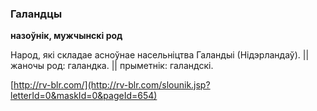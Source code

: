 ### Галандцы
**назоўнік, мужчынскі род**

Народ, які складае асноўнае насельніцтва Галандыі (Нідэрландаў). || жаночы род: галандка. || прыметнік: галандскі.

<a rel="author">[http://rv-blr.com/](http://rv-blr.com/slounik.jsp?letterId=0&maskId=0&pageId=654)</a>
